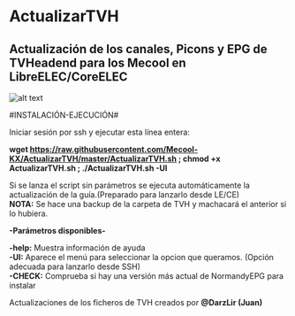 # ActualizarTVH

## Actualización de los canales, Picons y EPG de TVHeadend para los Mecool en LibreELEC/CoreELEC

![alt text](https://lh3.googleusercontent.com/6vMe19I5CiDojL2mSFHH_H2is6KC-Jqklj1GuBQMtrKQCV2NGF8Mk6JHftEgRUhKpbXq2RdCE7d-lXdI5MudNb4PY4a09vOL8AbcXiavlClxTts-JHpEa8-X_CCGEObxV3a7HT8VmpXfdQXYcSaX5t1G6itHBd9eYlAG6E6vjZ7NRifAvEzSG0NJx2K7QVoKF7pJqbpiKN01QwZWEH0p3JFz1h7LADdAKsRCM3C60acY3LwT5e_nMhpBvtxb1J7JFl-zsv-ri7F2tQ_siBjOYyp6AGiNmiMlGMIo-4TfzUn4MJctTwTYj64EEENaeJBxYa3Q3HV_pjAYNXnZK1EwDpylex3vFrYBegVOHLPmwz5OVPXLmL4vlWT5ee576Yd6BKulNETU1fV8NKSVcS5J4qeM4hmMcBHQ4wsSX_hp1g3LqAQdPYUv1djp84qN0J4i2pyJEYCGjVvHHUZu7LbpVcaHch84NFBvqQK_9DCQhx3ElZmog7Wgszs8evk_RkMdEKRmnEQ6iV2JSrOX2KCiuGbAppOfSvVX-WXhhQl9tuSENvqNqTYR8B0xojFpy-1Ch_uRzTWCFtZgd1fjtYKrA38IaH8lNCbIAht84CwxMvTXoOLZ01qe0yYwiEfN5MDHWFF6gbqE0tuz-lMoG92NIJw6F5NcEnDkWNv8s9ntF2Xer8VzJT0MLxZsjH-x4ty97GrsHYTzXviKLUi92_o=w901-h626-no)

#INSTALACIÓN-EJECUCIÓN#

Iniciar sesión por ssh y ejecutar esta línea entera:

**wget https://raw.githubusercontent.com/Mecool-KX/ActualizarTVH/master/ActualizarTVH.sh ; chmod +x ActualizarTVH.sh ; ./ActualizarTVH.sh -UI**


Si se lanza el script sin parámetros se ejecuta automáticamente la actualización de la guía.(Preparado para lanzarlo desde LE/CE)<br/>
**NOTA:** Se hace una backup de la carpeta de TVH y machacará el anterior si lo hubiera.

**-Parámetros disponibles-**<br/>

**-help:** Muestra información de ayuda<br/>
**-UI:** Aparece el menú para seleccionar la opcion que queramos. (Opción adecuada para lanzarlo desde SSH)<br/>
**-CHECK:** Comprueba si hay una versión más actual de NormandyEPG para instalar<br/>

Actualizaciones de los ficheros de TVH creados por **@DarzLir (Juan)**
